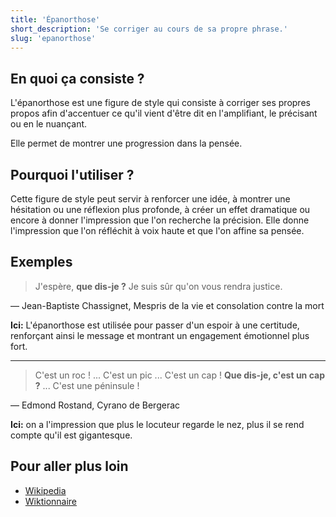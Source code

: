 ```yaml
---
title: 'Épanorthose'
short_description: 'Se corriger au cours de sa propre phrase.'
slug: 'epanorthose'
---
```


## En quoi ça consiste ?

L'épanorthose est une figure de style qui consiste à corriger ses propres propos afin d'accentuer ce qu'il vient d'être dit en l'amplifiant, le précisant ou en le nuançant.

Elle permet de montrer une progression dans la pensée.

## Pourquoi l'utiliser ?

Cette figure de style peut servir à renforcer une idée, à montrer une hésitation ou une réflexion plus profonde, à créer un effet dramatique ou encore à donner l'impression que l'on recherche la précision. Elle donne l'impression que l'on réfléchit à voix haute et que l'on affine sa pensée.

## Exemples

> J'espère, **que dis-je ?** Je suis sûr qu'on vous rendra justice.

— Jean-Baptiste Chassignet, Mespris de la vie et consolation contre la mort

**Ici:** L'épanorthose est utilisée pour passer d'un espoir à une certitude, renforçant ainsi le message et montrant un engagement émotionnel plus fort.

---

> C'est un roc ! ... C'est un pic ... C'est un cap ! **Que dis-je, c'est un cap ?** ... C'est une péninsule !

— Edmond Rostand, Cyrano de Bergerac

**Ici:** on a l'impression que plus le locuteur regarde le nez, plus il se rend compte qu'il est gigantesque.

## Pour aller plus loin

- [Wikipedia](https://fr.wikipedia.org/wiki/Épanorthose)
- [Wiktionnaire](https://fr.wiktionary.org/wiki/Épanorthose)
